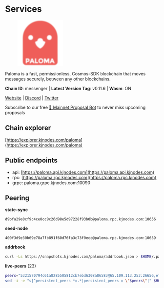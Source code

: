 # Services

<figure><img src="https://raw.githubusercontent.com/kj89/cosmos-images/main/logos/paloma.png" width="150" alt=""><figcaption></figcaption></figure>

Paloma is a fast, permissionless, Cosmos-SDK blockchain that  moves messages securely, between any other blockchains.

**Chain ID**: messenger | **Latest Version Tag**: v0.11.6 | **Wasm**: ON

[Website](https://www.palomachain.com) | [Discord](https://discord.gg/tKVFpfdSw4) | [Twitter](https://twitter.com/paloma_chain)



Subscribe to our free [🤖 Mainnet Proposal Bot](https://t.me/kjnodes_proposal_bot) to never miss upcoming proposals


## Chain explorer
[https://explorer.kjnodes.com/paloma](https://explorer.kjnodes.com/paloma)

## Public endpoints

* api: [https://paloma.api.kjnodes.com](https://paloma.api.kjnodes.com)
* rpc: [https://paloma.rpc.kjnodes.com](https://paloma.rpc.kjnodes.com)
* grpc: paloma.grpc.kjnodes.com:10090

## Peering

**state-sync**

```text
d9bfa29e0cf9c4ce0cc9c26d98e5d97228f93b0b@paloma.rpc.kjnodes.com:10656
```

**seed-node**

```text
400f3d9e30b69e78a7fb891f60d76fa3c73f0ecc@paloma.rpc.kjnodes.com:10659
```

**addrbook**
```bash
curl -Ls https://snapshots.kjnodes.com/paloma/addrbook.json > $HOME/.paloma/config/addrbook.json
```

**live-peers** (23)
```bash
peers="5321570794c61a8285505812cb7ebd6308a86583@65.109.113.253:26656,ef1cd7da8319351b51ec930924929d03a5b76dc3@65.108.225.57:26656,15f4b11b50810b5046679a12b494e42a2c9034fd@65.109.30.12:26656,8ed8cddfac504d986a2c6545def0e57b2c6aa5db@65.109.106.172:38656,1a0232b9426aa1c7a78c92a2136b69d050bb6942@65.108.224.126:26656,31177b544fcf1cae76e3560812f4f901cab27126@65.109.61.175:26656,317141e329bc214a76ba92201f6818574ebe5323@135.181.114.98:36656,f4c43099e04b721c54a454dad85f61da49be90bc@65.108.199.222:28656,9581fadb9a32f2af89d575bb0f2661b9bb216d41@46.4.23.108:26656,e833844c00b8ce60ce6826f170becfa18e6172c2@46.4.27.59:26656,7eae755c119f538e0dc99f3c37289de628bc9526@209.182.239.169:26656,d44dcdbc4d0f5ae1415143a80f9e5d092af68819@188.165.205.120:10656,cb8a1e9e12ac06dbd565311137f6c93d66fd96f8@104.167.221.18:26656,53f37ac93aec70dea3abc40108f42a00877b4665@64.227.142.91:26656,98b54cd6696e616fe966008ebf2bac409e3e0773@65.108.194.44:26656,b92c94f00b46500a5ff8920acd438c0873c2f9da@50.116.13.101:26656,41a47bae18f81c1f626e4b238221b77e274424d7@45.33.65.223:26656,dfa0d66a3713bf6b49bc509a2a4fc75bee042a30@23.88.77.188:20009,08c242d4505c5db223647069fdc0acb6e90079aa@65.109.106.214:26656,471a09da6fafb67bff3aa1f01e00fd1830e53262@136.243.94.138:26656,e4b7cdd48c39c355e9a3480f4f4d5afab8fb0e08@46.0.203.78:26637,8af8dfa817359036f55f6793b0ed4bcce8884027@85.14.245.70:26656,d9bfa29e0cf9c4ce0cc9c26d98e5d97228f93b0b@65.109.88.38:10656"
sed -i -e "s|^persistent_peers *=.*|persistent_peers = \"$peers\"|" $HOME/.paloma/config/config.toml
```
